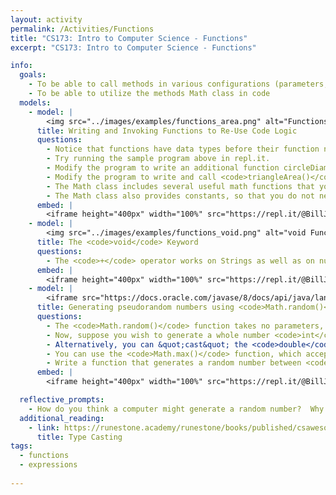 ```yaml
---
layout: activity
permalink: /Activities/Functions
title: "CS173: Intro to Computer Science - Functions"
excerpt: "CS173: Intro to Computer Science - Functions"

info:
  goals: 
    - To be able to call methods in various configurations (parameters, return values)
    - To be able to utilize the methods Math class in code
  models:
    - model: |
        <img src="../images/examples/functions_area.png" alt="Functions to Compute the Area of Shapes">
      title: Writing and Invoking Functions to Re-Use Code Logic
      questions:
        - Notice that functions have data types before their function names, just like variables do.  What is the return type of <code>circleArea()</code>?
        - Try running the sample program above in repl.it. 
        - Modify the program to write an additional function circleDiameter() that computes the diameter (<span>\(2 \times \pi \times r\)</span>) given the radius of the circle.  Call that function from main() and print the value.
        - Modify the program to write and call <code>triangleArea()</code> from <code>main()</code> and then print the area of a triangle whose dimensions you choose.
        - The Math class includes several useful math functions that you can call.  For example, <code>Math.pow(a, b)</code> will return the <code>double</code> value computed by <code>a</code> raised to the power of <code>b</code> (both <code>double</code> values).  Re-write <code>circleArea()</code> so that it computes the <code>radius</code> raised to the power of <code>2</code>, rather than multiplying it by itself.
        - The Math class also provides constants, so that you do not need to hard-code approximate values like we did with <code>3.14</code> for the value <span>\(\pi\)</span>.  Modify the program to use the constant <code>Math.PI</code> instead of <code>3.14</code>.
      embed: |
        <iframe height="400px" width="100%" src="https://repl.it/@BillJr99/JavaFirstExample?lite=true" scrolling="no" frameborder="no" allowtransparency="true" allowfullscreen="true" sandbox="allow-forms allow-pointer-lock allow-popups allow-same-origin allow-scripts allow-modals"></iframe>    
    - model: |
        <img src="../images/examples/functions_void.png" alt="void Function Examples">
      title: The <code>void</code> Keyword
      questions:
        - The <code>+</code> operator works on Strings as well as on numeric values.  &quot;Adding&quot; two strings together concatenates or combines them.  Re-write the <code>sayHello()</code> method so that it executes in just one <code>System.out.println()</code> statement.      
      embed: |
        <iframe height="400px" width="100%" src="https://repl.it/@BillJr99/JavaFirstExample?lite=true" scrolling="no" frameborder="no" allowtransparency="true" allowfullscreen="true" sandbox="allow-forms allow-pointer-lock allow-popups allow-same-origin allow-scripts allow-modals"></iframe>
    - model: |
        <iframe src="https://docs.oracle.com/javase/8/docs/api/java/lang/Math.html#random--" width="100%" height="240"></iframe>
      title: Generating pseudorandom numbers using <code>Math.random()</code>
      questions:
        - The <code>Math.random()</code> function takes no parameters, but returns a random number greater than or equal to <code>0</code>, and less than (but not equal to) <code>1</code>.  How can you use this to generate a random value between <code>0</code> and <code>10</code>?
        - Now, suppose you wish to generate a whole number <code>int</code> between <code>0</code> and <code>10</code>?  The <code>Math.round()</code> function rounds a <code>double</code> to the nearest <code>int</code> and returns it.  Convert your randomly generated value to an <code>int</code>.
        - Alternatively, you can &quot;cast&quot; the <code>double</code> to an <code>int</code>, which converts the value by truncating the numbers after the decimal point (thus always rounding down).  For example: <code>int x = (int) 5.6; // x is now 5</code>. Try this instead with your randomly generated value to convert it from a <code>double</code> to an <code>int</code>.
        - You can use the <code>Math.max()</code> function, which accepts two numeric parameters and returns the largest of the two.  Using <code>Math.max()</code>, take your randomly generated <code>int</code>, and replace it with the value <code>1</code> if <code>1</code> is larger than your random number (if your random number is larger, choose that instead).
        - Write a function that generates a random number between <code>1</code> and <code>10</code> using the code you generated in the above questions.     
      embed: |
        <iframe height="400px" width="100%" src="https://repl.it/@BillJr99/JavaFirstExample?lite=true" scrolling="no" frameborder="no" allowtransparency="true" allowfullscreen="true" sandbox="allow-forms allow-pointer-lock allow-popups allow-same-origin allow-scripts allow-modals"></iframe>         

  reflective_prompts:
    - How do you think a computer might generate a random number?  Why do you think we call them pseudorandom numbers?
  additional_reading:
    - link: https://runestone.academy/runestone/books/published/csawesome/Unit1-Getting-Started/topic-1-6-casting.html 
      title: Type Casting
tags:
  - functions
  - expressions
  
---
```


